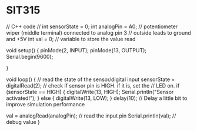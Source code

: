 # SIT315

// C++ code
//
int sensorState = 0;
int analogPin = A0; // potentiometer wiper (middle terminal) connected to analog pin 3
                    // outside leads to ground and +5V
int val = 0;  // variable to store the value read

void setup()
{
  pinMode(2, INPUT);
  pinMode(13, OUTPUT);
  Serial.begin(9600);

}

void loop()
{
  // read the state of the sensor/digital input
  sensorState = digitalRead(2);
  // check if sensor pin is HIGH. if it is, set the
  // LED on.
  if (sensorState == HIGH) {
    digitalWrite(13, HIGH);
    Serial.println("Sensor activated!");
  } else {
    digitalWrite(13, LOW);
  }
  delay(10); // Delay a little bit to improve simulation performance
  
   val = analogRead(analogPin);  // read the input pin
  Serial.println(val);          // debug value
}


